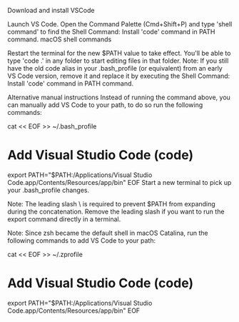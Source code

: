 Download and install VSCode


Launch VS Code.
Open the Command Palette (Cmd+Shift+P) and type 'shell command' to find the Shell Command: Install 'code' command in PATH command.
macOS shell commands

Restart the terminal for the new $PATH value to take effect. You'll be able to type 'code .' in any folder to start editing files in that folder.
Note: If you still have the old code alias in your .bash_profile (or equivalent) from an early VS Code version, remove it and replace it by executing the Shell Command: Install 'code' command in PATH command.

Alternative manual instructions
Instead of running the command above, you can manually add VS Code to your path, to do so run the following commands:

cat << EOF >> ~/.bash_profile
# Add Visual Studio Code (code)
export PATH="\$PATH:/Applications/Visual Studio Code.app/Contents/Resources/app/bin"
EOF
Start a new terminal to pick up your .bash_profile changes.

Note: The leading slash \ is required to prevent $PATH from expanding during the concatenation. Remove the leading slash if you want to run the export command directly in a terminal.

Note: Since zsh became the default shell in macOS Catalina, run the following commands to add VS Code to your path:

cat << EOF >> ~/.zprofile
# Add Visual Studio Code (code)
export PATH="\$PATH:/Applications/Visual Studio Code.app/Contents/Resources/app/bin"
EOF
